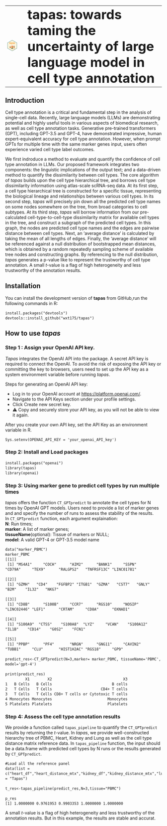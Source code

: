 <table>
<tr>
<td><img src="https://raw.githubusercontent.com/wxt175/Tapas/main/tapas_logo.png" width="250"></td>
<td>
  <h1 style="margin: 0; padding-left: 20px; font-size: 3em; font-weight: bold;">
    tapas: towards taming the uncertainty of large language model in cell type annotation
  </h1>
</td>
</tr>
</table>


## Introduction
Cell type annotation is a critical and fundamental step in the analysis of single-cell data. Recently, large language models (LLMs) are demonstrating potential and highly useful tools in various aspects of biomedical research, as well as cell type annotation tasks. Generative pre-trained transformers (GPT), including GPT-3.5 and GPT-4, have demonstrated impressive, human expert-equivalent accuracy for cell type annotation. However, when prompt GPTs for multiple time with the same marker genes input, users often experience varied cell type label outcomes.

We first indroduce a method to evaluate and quantify the confidence of cell type annotation in LLMs. Our proposed framework integrates two components: the linguistic implications of the output text; and a data-driven method to quantify the dissimilarity between cell types. The core algorithm of *tapas* builds upon the cell type hierarchical tree, and borrows cell type dissimilarity information using atlas-scale scRNA-seq data. At its first step, a cell type hierarchical tree is constructed for a specific tissue, representing the biological lineage and relationships between various cell types. In its second step, *tapas* will precisely pin down all the predicted cell type names on some nodes somewhere on the tree, from broad categories to cell subtypes. At its third step, *tapas* will borrow information from our pre-calculated cell-type-to-cell-type dissimilarity matrix for available cell types in the tree, and construct a subgraph of the predicted cell types. In this graph, the nodes are predicted cell type names and the edges are pairwise distance between cell types. Next, an ‘average distance’ is calculated by taking the mean of all lengths of edges. Finally, the ‘average distance’ will be referenced against a null distribution of bootstrapped mean distances, which is obtained by a random repeatedly sampling scheme of available tree nodes and constructing graphs. By referencing to the null distribution, *tapas* generates a p-value like to represent the trustworthy of cell type annotation. A small *t*-value is a flag of high heterogeneity and less trustworthy of the annotation results. 

## Installation 

You can install the development version of **tapas** from GitHub,run the following commands in R:
```{r eval = FALSE}
install.packages("devtools")
devtools::install_github("wxt175/tapas")
```

##  How to use *tapas*

### Step 1 : Assign your OpenAI API key. 
*Tapas* integrates the OpenAI API into the package. A secret API key is required to connect the OpenAI. To avoid the risk of exposing the API key or committing the key to browsers, users need to set up the API key as a system environment variable before running *tapas*. 

Steps for generating an OpenAI API key:
* Log in to your OpenAI account at https://platform.openai.com/.
* Navigate to the API Keys section under your profile settings.
* Click Create new secret key.
* ⚠️ Copy and securely store your API key, as you will not be able to view it again.

After you create your own API key, set the API Key as an environment variable in R.
```{r eval = FALSE}
Sys.setenv(OPENAI_API_KEY = 'your_openai_API_key')
```

### Step 2: Install and Load packages
```{r eval = FALSE}
install.packages("openai")
library(tapas)
library(openai)
```

### Step 3: Using marker gene to predict cell types by run multiple times
*tapas* offers the function `CT_GPTpredict` to annotate the cell types for N times by OpenAI GPT models. Users need to provide a list of marker genes and and specify the number of runs to assess the stability of the results.\
In  `CT_GPTpredict` function, each argument explaination: \
**N**: Run times;\
**marker**: A list of marker genes; \
**tissueName**(optional): Tissue of markers or NULL; \
**model**: A valid GPT-4 or GPT-3.5 model name

```{r eval = TRUE, message=FASLSE, warning=FALSE}
data("marker_PBMC")
marker_PBMC
[[1]]
 [1] "MS4A1"     "COCH"      "AIM2"      "BANK1"     "SSPN"      "CD79A"     "TEX9"      "RALGPS2"   "TNFRSF13C" "LINC01781"

[[2]]
 [1] "GZMH"   "CD4"    "FGFBP2" "ITGB1"  "GZMA"   "CST7"   "GNLY"   "B2M"    "IL32"   "NKG7"  

[[3]]
 [1] "CD8B"      "S100B"     "CCR7"      "RGS10"     "NOSIP"     "LINC02446" "LEF1"      "CRTAM"     "CD8A"      "OXNAD1"   

[[4]]
 [1] "S100A9"  "CTSS"    "S100A8"  "LYZ"     "VCAN"    "S100A12" "IL1B"    "CD14"    "G0S2"    "FCN1"   

[[5]]
 [1] "PPBP"      "PF4"       "NRGN"      "GNG11"     "CAVIN2"    "TUBB1"     "CLU"       "HIST1H2AC" "RGS18"     "GP9"     

predict_res<-CT_GPTpredict(N=3,marker= marker_PBMC, tissueName='PBMC', model='gpt-4')

print(predict_res)
         X1        X2                                X3
1   B Cells   B Cells                           B cells
2   T Cells   T Cells                      CD4+ T cells
3   T Cells   T Cells CD8+ T cells or Cytotoxic T cells
4 Monocytes Monocytes                         Monocytes
5 Platelets Platelets                         Platelets

```

### Step 4: Assess the cell type annotation results 
We provide a function called `tapas_pipeline` to quantify the `CT_GPTpredict` results by returning the *t*-value. In *tapas*, we provide well-constructed hierarchy tree of PBMC, Heart, Kidney and Lung as well as the cell type distance matrix reference data. In `tapas_pipeline` function, the input should be a data.frame with predicted cell types by N runs or the results generated by `CT_GPTpredict`.

```{r eval = FALSE}
#Load all the reference panel
data(list = c("heart_df","heart_distance_mtx","kidney_df","kidney_distance_mtx","lung_df","lung_distance_mtx","pbmc_df","pbmc_distance_mtx","marker_PBMC"),package = "Tapas")

t_res<-tapas_pipeline(predict_res,N=3,tissue="PBMC")

p_res
[1] 1.0000000 0.9761953 0.9903353 1.0000000 1.0000000
```
A small *t*-value is a flag of high heterogeneity and less trustworthy of the annotation results. But in this example, the results are stable and accurat.


